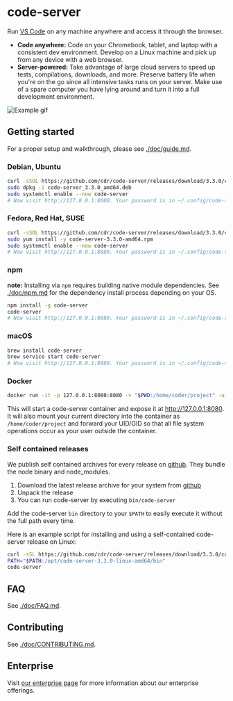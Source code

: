 # code-server

Run [VS Code](https://github.com/Microsoft/vscode) on any machine anywhere and access it through the browser.

- **Code anywhere:** Code on your Chromebook, tablet, and laptop with a
  consistent dev environment. Develop on a Linux machine and pick up from any
  device with a web browser.
- **Server-powered:** Take advantage of large cloud servers to speed up tests, compilations, downloads, and more.
  Preserve battery life when you're on the go since all intensive tasks runs on your server.
  Make use of a spare computer you have lying around and turn it into a full development environment.

![Example gif](./doc/assets/code-server.gif)

## Getting started

For a proper setup and walkthrough, please see [./doc/guide.md](./doc/guide.md).

### Debian, Ubuntu

```bash
curl -sSOL https://github.com/cdr/code-server/releases/download/3.3.0/code-server_3.3.0_amd64.deb
sudo dpkg -i code-server_3.3.0_amd64.deb
sudo systemctl enable --now code-server
# Now visit http://127.0.0.1:8080. Your password is in ~/.config/code-server/config.yaml
```

### Fedora, Red Hat, SUSE

```bash
curl -sSOL https://github.com/cdr/code-server/releases/download/3.3.0/code-server-3.3.0-amd64.rpm
sudo yum install -y code-server-3.3.0-amd64.rpm
sudo systemctl enable --now code-server
# Now visit http://127.0.0.1:8080. Your password is in ~/.config/code-server/config.yaml
```

### npm

**note:** Installing via `npm` requires building native module dependencies. See [./doc/npm.md](./doc/npm.md)
for the dependency install process depending on your OS.

```bash
npm install -g code-server
code-server
# Now visit http://127.0.0.1:8080. Your password is in ~/.config/code-server/config.yaml
```

### macOS

```bash
brew install code-server
brew service start code-server
# Now visit http://127.0.0.1:8080. Your password is in ~/.config/code-server/config.yaml
```

### Docker

```bash
docker run -it -p 127.0.0.1:8080:8080 -v "$PWD:/home/coder/project" -u "$(id -u):$(id -g)" codercom/code-server:latest
```

This will start a code-server container and expose it at http://127.0.0.1:8080. It will also mount
your current directory into the container as `/home/coder/project` and forward your UID/GID so that
all file system operations occur as your user outside the container.

### Self contained releases

We publish self contained archives for every release on [github](https://github.com/cdr/code-server/releases).
They bundle the node binary and node_modules.

1. Download the latest release archive for your system from [github](https://github.com/cdr/code-server/releases)
2. Unpack the release
3. You can run code-server by executing `bin/code-server`

Add the code-server `bin` directory to your `$PATH` to easily execute it without the full path every time.

Here is an example script for installing and using a self-contained code-server release on Linux:

```bash
curl -sSL https://github.com/cdr/code-server/releases/download/3.3.0/code-server-3.3.0-linux-amd64.tar.gz | sudo tar -C /opt -xz
PATH="$PATH:/opt/code-server-3.3.0-linux-amd64/bin"
code-server
```

## FAQ

See [./doc/FAQ.md](./doc/FAQ.md).

## Contributing

See [./doc/CONTRIBUTING.md](./doc/CONTRIBUTING.md).

## Enterprise

Visit [our enterprise page](https://coder.com) for more information about our
enterprise offerings.
